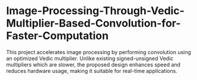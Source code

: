 # Image-Processing-Through-Vedic-Multiplier-Based-Convolution-for-Faster-Computation
This project accelerates image processing by performing convolution using an optimized Vedic multiplier. Unlike existing signed-unsigned Vedic multipliers which are slower, the proposed design enhances speed and reduces hardware usage, making it suitable for real-time applications.
